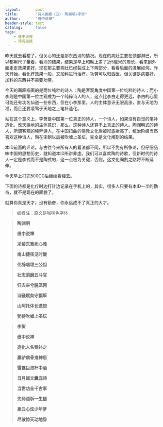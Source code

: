 ```yaml
---
layout:       post
title:        "诗人画廊（五）：陶渊明/李贺"
author:       "缠中说禅"
header-style: text
catalog:      false
tags:
    - 缠中说禅
    - 诗词曲赋
---
```


昨天就去看楼了，但关心的还是那东西消的情况。现在的病灶主要在颈部淋巴，所以都用尺子量着，看消的结果，结果是早上和晚上差了近5厘米的周长，看来到外面走走效果更好，现在那主要病灶已经裂成上下两部分，看看后面的进展如何。昨天开始，看化疗效果一般，又加料进行治疗，功劳可以归西医，但关键是病要好，加料的东西并不需要功劳。



今天的画廊描画的是两位纯粹的诗人：陶是客观角度中国第一位纯粹的诗人；而小李则是中国第一位主观成为一个纯粹诗人的人，这点比李白走得更远，李白的心里可能还有功名仙道一些东西，但在小李那里，人的主体意识无限高涨，直与天地为准，而且还要凌驾于天地之上笔补造化。



站在这个意义上，李贺是中国第一位真正的诗人，一个诗人，如果没有自觉的笔补造化、改天换地的主体意识，那么，这种诗人还算不上真正的诗人。陶渊明式的诗人，所谓客观的纯粹诗人，在中国扭曲的儒教文化后被彻底抬高了，统治阶级当然喜欢这种诗人，陶在宋朝以后被吹嘘上圣坛，完全是文化阉割的结果。



本ID前面的评论，与古往今来所有人的看法都不同，所以不免有所争论，但仔细品味中国的思想历史，就知道本ID所讲非虚。我们可以喜欢陶的诗歌，但新时代的诗人一定是李式而不是陶式的，这一点极为关键，否则，这文化阉割之路将不断延伸。



今天早上打完500CC后继续看楼去。



下面的诗都是化疗时边打针边记录在手机上的，其实，很多人只要有本ID一半的勤奋，就不是现在的面貌了。



就算你真是天才，没有勤奋，你永远成不了真正的大才。



> 编者注：原文是咖啡色字体



> **陶渊明**
>
> 
>
> **缠中说禅**
>
> 
>
> **采菊东篱死心难**
>
> **南山捷径见时酸**
>
> **伟辞唱颂三公祖**
>
> **壮志消磨五斗官**
>
> **归去来兮脱笼网**
>
> **诗骚赋矣守瓢箪**
>
> **山阿托体长遗恨**
>
> **犹待吹嘘上圣坛**



> **李贺**
>
> 
>
> **缠中说禅**
>
> 
>
> **造化人名我补之**
>
> **嬴驴病骨鬼神思**
>
> **雷霆巨海杯中酒**
>
> **日月雄文囊底诗**
>
> **当世功全千古事**
>
> **先师语柝一生疑**
>
> **拿云心炫少年梦**
>
> **尽散惊天动地辞**
